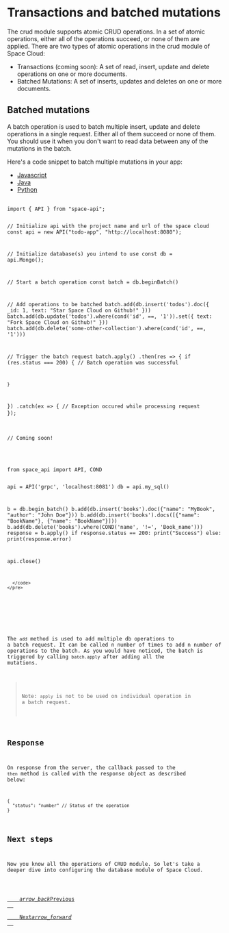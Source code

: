 # Transactions and batched mutations

The crud module supports atomic CRUD operations. In a set of atomic operations, either all of the operations succeed, or none of them are applied. There are two types of atomic operations in the crud module of Space Cloud:

- Transactions (coming soon): A set of read, insert, update and delete operations on one or more documents.
- Batched Mutations: A set of inserts, updates and deletes on one or more documents.

## Batched mutations
A batch operation is used to batch multiple insert, update and delete operations in a single request. Either all of them succeed or none of them. You should use it when you don't want to read data between any of the mutations in the batch.

Here's a code snippet to batch multiple mutations in your app:

<div class="row tabs-wrapper">
  <div class="col s12" style="padding:0">
    <ul class="tabs">
      <li class="tab col s2"><a class="active" href="#batch-js">Javascript</a></li>
      <li class="tab col s2"><a href="#batch-java">Java</a></li>
      <li class="tab col s2"><a href="#batch-python">Python</a></li>
    </ul>
  </div>
  <div id="batch-js" class="col s12" style="padding:0">
    <pre>
      <code class="javascript">
import { API } from "space-api";

// Initialize api with the project name and url of the space cloud
const api = new API("todo-app", "http://localhost:8080");

// Initialize database(s) you intend to use
const db = api.Mongo();

// Start a batch operation
const batch = db.beginBatch()

// Add operations to be batched
batch.add(db.insert('todos').doc({ _id: 1, text: "Star Space Cloud on Github!" }))
batch.add(db.update('todos').where(cond('id', ==, '1')).set({ text: "Fork Space Cloud on Github!" }))
batch.add(db.delete('some-other-collection').where(cond('id', ==, '1')))

// Trigger the batch request
batch.apply()
  .then(res => {
    if (res.status === 200) {
      // Batch operation was successful

    }
  })
  .catch(ex => {
    // Exception occured while processing request
  });
    </code>
</pre>
  </div>
  <div id="batch-java" class="col s12" style="padding:0">
    <pre>
      <code class="java">
// Coming soon!   
      </code>
    </pre>
  </div>
 <div id="batch-python" class="col s12" style="padding:0">
    <pre>
      <code class="python">
from space_api import API, COND

api = API('grpc', 'localhost:8081')
db = api.my_sql()

b = db.begin_batch()
b.add(db.insert('books').doc({"name": "MyBook", "author": "John Doe"}))
b.add(db.insert('books').docs([{"name": "BookName"}, {"name": "BookName"}]))
b.add(db.delete('books').where(COND('name', '!=', 'Book_name')))
response = b.apply()
if response.status == 200:
  print("Success")
else:
  print(response.error)

api.close()

      </code>
    </pre>
  </div>
</div>

The `add` method is used to add multiple db operations to a batch request. It can be called n number of times to add n number of operations to the batch. As you would have noticed, the batch is triggered by calling `batch.apply` after adding all the mutations. 

> Note: `apply` is not to be used on individual operation in a batch request.

## Response

On response from the server, the callback passed to the `then` method is called with the response object as described below:

```
{
  "status": "number" // Status of the operation
}
```

## Next steps

Now you know all the operations of CRUD module. So let's take a deeper dive into configuring the database module of Space Cloud.

<div class="btns-wrapper">
  <a href="/docs/database/delete" class="waves-effect waves-light btn primary-btn-border btn-small">
    <i class="material-icons btn-with-icon">arrow_back</i>Previous
  </a>
  <a href="/docs/database/config" class="waves-effect waves-light btn primary-btn-fill btn-small">
    Next<i class="material-icons btn-with-icon">arrow_forward</i>
  </a>
</div>

